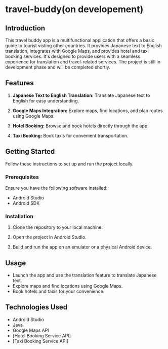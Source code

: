 # travel-buddy(on developement)

## Introduction

This travel buddy app is a multifunctional application that offers a basic guide to tourist visting other countries. It provides Japanese text to English translation, integrates with Google Maps, and provides hotel and taxi booking services. It's designed to provide users with a seamless experience for translation and travel-related services.
The project is still in development phase and will be completed shortly.

## Features

1. **Japanese Text to English Translation:** Translate Japanese text to English for easy understanding.

2. **Google Maps Integration:** Explore maps, find locations, and plan routes using Google Maps.

3. **Hotel Booking:** Browse and book hotels directly through the app.

4. **Taxi Booking:** Book taxis for convenient transportation.


## Getting Started

Follow these instructions to set up and run the project locally.

### Prerequisites

Ensure you have the following software installed:

- Android Studio
- Android SDK

### Installation

1. Clone the repository to your local machine:

2. Open the project in Android Studio.

3. Build and run the app on an emulator or a physical Android device.

## Usage

- Launch the app and use the translation feature to translate Japanese text.
- Explore maps and find locations using Google Maps.
- Book hotels and taxis for your convenience.

## Technologies Used

- Android Studio
- Java
- Google Maps API
- [Hotel Booking Service API]
- [Taxi Booking Service API]







